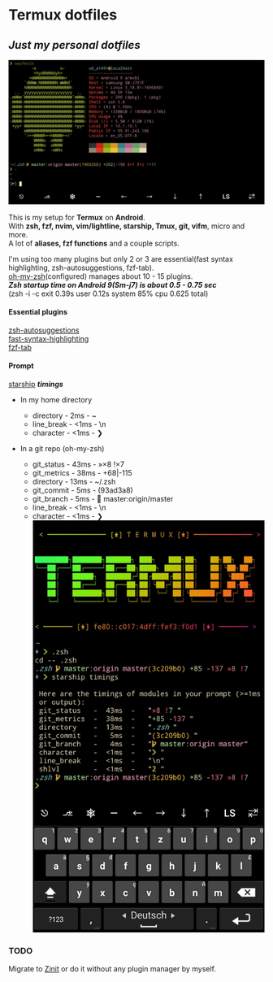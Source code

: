 
# Termux dotfiles

## ***Just my personal dotfiles***
![picture](storage/Screenshot_Termux.jpg)

This is my setup for **Termux** on **Android**.<br>
With **zsh, fzf, nvim, vim/lightline, starship, Tmux,
git, vifm**, micro and more. <br>
A lot of **aliases, fzf functions** and a couple scripts.

I'm using too many plugins but only 2 or 3 are essential(fast syntax highlighting, zsh-autosuggestions, fzf-tab).<br>
[oh-my-zsh](https://github.com/ohmyzsh/ohmyzsh)(configured) manages about 10 - 15 plugins.<br>
***Zsh startup time on Android 9(Sm-j7) is about 0.5 - 0.75 sec***<br>
(zsh -i -c exit  0.39s user 0.12s system 85% cpu 0.625 total)

#### **Essential plugins**
[zsh-autosuggestions](https://github.com/zsh-users/zsh-autosuggestions)<br>
[fast-syntax-highlighting](https://github.com/zdharma/fast-syntax-highlighting)<br>
[fzf-tab](https://github.com/Aloxaf/fzf-tab)

#### **Prompt**<br>
[starship](https://github.com/starship/starship) ***timings***<br>
- In my home directory
  - directory   -   2ms  -  ~
  - line_break  -  <1ms  -  \n
  - character   -  <1ms  -  ❯

- In a git repo (oh-my-zsh)
  - git_status   -  43ms  -   »×8 !×7
  - git_metrics  -  38ms  -   +68|-115
  - directory    -  13ms  -   ~/.zsh
  - git_commit   -   5ms  -   (93ad3a8)
  - git_branch   -   5ms  -    master:origin/master
  - line_break   -  <1ms  -   \n
  - character    -  <1ms  -   ❯<br>
![Termux-pic](storage/Termux_Prompt-time.jpg)

### **TODO**<br>
Migrate to [Zinit](https://github.com/zdharma/zinit)
or do it without any plugin manager by myself.
